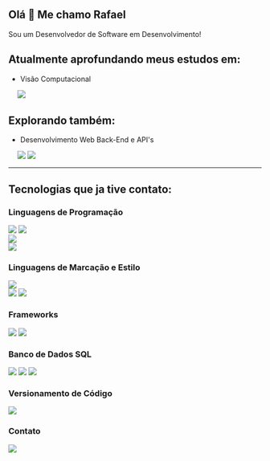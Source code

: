 ## Olá 👋 Me chamo Rafael 

Sou um Desenvolvedor de Software em Desenvolvimento! 

## Atualmente aprofundando meus estudos em:
 
- Visão Computacional

<p>&emsp;
  <img src="https://img.shields.io/badge/Python-3776AB?style=for-the-badge&logo=python&logoColor=white">
</p>

## Explorando também:

- Desenvolvimento Web Back-End e API's

<p>&emsp;
  <img src="https://img.shields.io/badge/Django-092E20?style=for-the-badge&logo=django&logoColor=white">
  <img src="https://img.shields.io/badge/Flask-000000?style=for-the-badge&logo=flask&logoColor=white"> 
</p>
 
---

## Tecnologias que ja tive contato:

### Linguagens de Programação
  
<div>
  <img src="https://img.shields.io/badge/C-00599C?style=for-the-badge&logo=c&logoColor=white">
  <img src="https://img.shields.io/badge/Go-00ADD8?style=for-the-badge&logo=go&logoColor=white">
<div/>
<div>
   <a href="https://github.com/RafaDRF/nodeJS-rest">
    <img src="https://img.shields.io/badge/JavaScript-323330?style=for-the-badge&logo=javascript&logoColor=F7DF1E"> 
  </a>
<div/>
<div>
  <img src="https://img.shields.io/badge/Kotlin-0095D5?&style=for-the-badge&logo=kotlin&logoColor=white">
<div/>
 
### Linguagens de Marcação e Estilo

<div>
  <img src="https://img.shields.io/badge/Markdown-000000?style=for-the-badge&logo=markdown&logoColor=white">
<div/>

<div>
  <img src="https://img.shields.io/badge/HTML-239120?style=for-the-badge&logo=html5&logoColor=white">
  <img src="https://img.shields.io/badge/CSS-239120?&style=for-the-badge&logo=css3&logoColor=white">
<div/>   
  
### Frameworks
  
<div> 
  <img src="https://img.shields.io/badge/Express.js-404D59?style=for-the-badge">
  <img src="https://img.shields.io/badge/Node.js-43853D?style=for-the-badge&logo=node.js&logoColor=white">
<div/> 
  
### Banco de Dados SQL
 
<div>
  <img src="https://img.shields.io/badge/PostgreSQL-316192?style=for-the-badge&logo=postgresql&logoColor=white"> 
  <img src="https://img.shields.io/badge/MySQL-00000F?style=for-the-badge&logo=mysql&logoColor=white">  
  <img src="https://img.shields.io/badge/SQLite-07405E?style=for-the-badge&logo=sqlite&logoColor=white">
<div/>

### Versionamento de Código
 
<div>
  <img src="https://img.shields.io/badge/Git-E34F26?style=for-the-badge&logo=git&logoColor=white">
<div/> 
  
### Contato
<div>
  <a href="https://www.linkedin.com/in/rafael-dutra-71744a21a/" ><img src="https://img.shields.io/badge/LinkedIn-0077B5?style=for-the-badge&logo=linkedin&logoColor=white"><a/> 
<div/>

